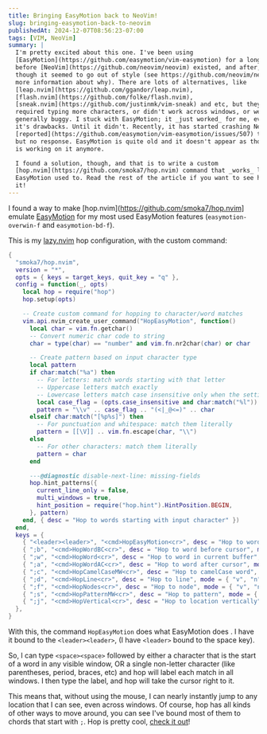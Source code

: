 ```yaml
---
title: Bringing EasyMotion back to NeoVim!
slug: bringing-easymotion-back-to-neovim
publishedAt: 2024-12-07T08:56:23-07:00
tags: [VIM, NeoVim]
summary: |
  I'm pretty excited about this one. I've been using
  [EasyMotion](https://github.com/easymotion/vim-easymotion) for a long time -
  before [NeoVim](https://github.com/neovim/neovim) existed, and after, even
  though it seemed to go out of style (see https://github.com/neovim/neovim for
  more information about why). There are lots of alternatives, like
  [leap.nvim](https://github.com/ggandor/leap.nvim),
  [flash.nvim](https://github.com/folke/flash.nvim),
  [sneak.nvim](https://github.com/justinmk/vim-sneak) and etc, but they all
  required typing more characters, or didn't work across windows, or were just
  generally buggy. I stuck with EasyMotion; it _just worked_ for me, even despite
  it's drawbacks. Until it didn't. Recently, it has started crashing NeoVim. I
  [reported](https://github.com/easymotion/vim-easymotion/issues/507) the issue,
  but no response. EasyMotion is quite old and it doesn't appear as though anyone
  is working on it anymore.

  I found a solution, though, and that is to write a custom
  [hop.nvim](https://github.com/smoka7/hop.nvim) command that _works_ like
  EasyMotion used to. Read the rest of the article if you want to see how to do
  it!
---
```

I found a way to make [hop.nvim](https://github.com/smoka7/hop.nvim] emulate
[EasyMotion](https://github.com/easymotion/vim-easymotion) for my most used
EasyMotion features (`easymotion-overwin-f` and `easymotion-bd-f`).

This is my [lazy.nvim](https://github.com/folke/lazy.nvim) hop configuration,
with the custom command:

```lua
{
  "smoka7/hop.nvim",
  version = "*",
  opts = { keys = target_keys, quit_key = "q" },
  config = function(_, opts)
    local hop = require("hop")
    hop.setup(opts)

    -- Create custom command for hopping to character/word matches
    vim.api.nvim_create_user_command("HopEasyMotion", function()
      local char = vim.fn.getchar()
      -- Convert numeric char code to string
      char = type(char) == "number" and vim.fn.nr2char(char) or char

      -- Create pattern based on input character type
      local pattern
      if char:match("%a") then
        -- For letters: match words starting with that letter
        -- Uppercase letters match exactly
        -- Lowercase letters match case insensitive only when the setting is enabled
        local case_flag = (opts.case_insensitive and char:match("%l")) and "\\c" or ""
        pattern = "\\v" .. case_flag .. "(<|_@<=)" .. char
      elseif char:match("[%p%s]") then
        -- For punctuation and whitespace: match them literally
        pattern = [[\V]] .. vim.fn.escape(char, "\\")
      else
        -- For other characters: match them literally
        pattern = char
      end

      ---@diagnostic disable-next-line: missing-fields
      hop.hint_patterns({
        current_line_only = false,
        multi_windows = true,
        hint_position = require("hop.hint").HintPosition.BEGIN,
      }, pattern)
    end, { desc = "Hop to words starting with input character" })
  end,
  keys = {
    { "<leader><leader>", "<cmd>HopEasyMotion<cr>", desc = "Hop to word", mode = { "v", "n" } },
    { ";b", "<cmd>HopWordBC<cr>", desc = "Hop to word before cursor", mode = { "v", "n" } },
    { ";w", "<cmd>HopWord<cr>", desc = "Hop to word in current buffer", mode = { "v", "n" } },
    { ";a", "<cmd>HopWordAC<cr>", desc = "Hop to word after cursor", mode = { "v", "n" } },
    { ";c", "<cmd>HopCamelCaseMW<cr>", desc = "Hop to camelCase word", mode = { "v", "n" } },
    { ";d", "<cmd>HopLine<cr>", desc = "Hop to line", mode = { "v", "n" } },
    { ";f", "<cmd>HopNodes<cr>", desc = "Hop to node", mode = { "v", "n" } },
    { ";s", "<cmd>HopPatternMW<cr>", desc = "Hop to pattern", mode = { "v", "n" } },
    { ";j", "<cmd>HopVertical<cr>", desc = "Hop to location vertically", mode = { "v", "n" } },
  },
}
```

With this, the command `HopEasyMotion` does what EasyMotion does . I have it
bound to the `<leader><leader>`, (I have `<leader>` bound to the space key).

So, I can type `<space><space>` followed by either a character that is the
start of a word in any visible window, OR a single non-letter character (like
parentheses, period, braces, etc) and hop will label each match in all windows.
I then type the label, and hop will take the cursor right to it.

This means that, without using the mouse, I can nearly instantly jump to any
location that I can see, even across windows. Of course, hop has all kinds of
other ways to move around, you can see I've bound most of them to chords that
start with `;`. Hop is pretty cool, [check it
out](https://github.com/smoka7/hop.nvim)!
